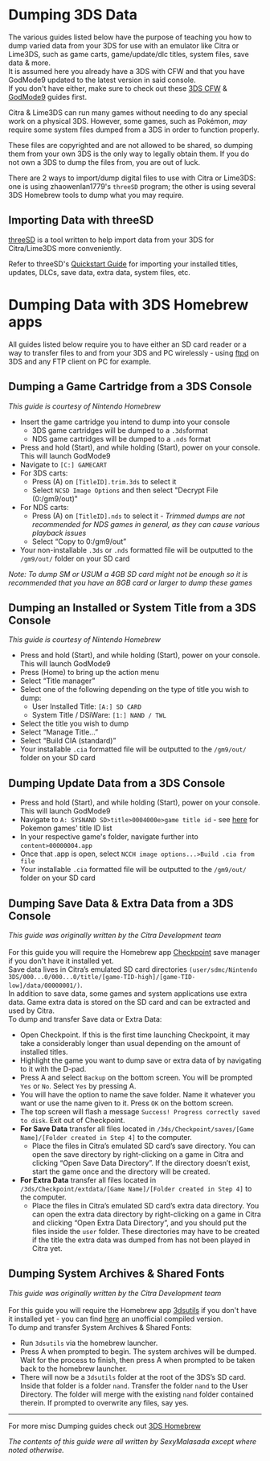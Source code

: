 # Dumping 3DS Data

The various guides listed below have the purpose of teaching you how to dump varied data from your 3DS for use with an emulator like Citra or Lime3DS, such as game carts, game/update/dlc titles, system files, save data & more.<br>
It is assumed here you already have a 3DS with CFW and that you have GodMode9 updated to the latest version in said console.<br>
If you don't have either, make sure to check out these [3DS CFW](https://3ds.hacks.guide/) & [GodMode9](https://3ds.hacks.guide/godmode9-usage) guides first.<br>

Citra & Lime3DS can run many games without needing to do any special work on a physical 3DS. However, some games, such as Pokémon, _may_ require some system files dumped from a 3DS in order to function properly.<br>

These files are copyrighted and are not allowed to be shared, so dumping them from your own 3DS is the only way to legally obtain them. If you do not own a 3DS to dump the files from, you are out of luck.<br>

There are 2 ways to import/dump digital files to use with Citra or Lime3DS: one is using zhaowenlan1779's `threeSD` program; the other is using several 3DS Homebrew tools to dump what you may require.

## Importing Data with threeSD

[threeSD](https://github.com/zhaowenlan1779/threeSD) is a tool written to help import data from your 3DS for Citra/Lime3DS more conveniently.

Refer to threeSD's [Quickstart Guide](https://github.com/zhaowenlan1779/threeSD/wiki/Quickstart-Guide) for importing your installed titles, updates, DLCs, save data, extra data, system files, etc. 

# Dumping Data with 3DS Homebrew apps

All guides listed below require you to have either an SD card reader or a way to transfer files to and from your 3DS and PC wirelessly - using [ftpd](https://github.com/mtheall/ftpd) on 3DS and any FTP client on PC for example.

## Dumping a Game Cartridge from a 3DS Console
_This guide is courtesy of Nintendo Homebrew_
- Insert the game cartridge you intend to dump into your console
  - 3DS game cartridges will be dumped to a `.3ds`format
  - NDS game cartridges will be dumped to a `.nds` format
- Press and hold (Start), and while holding (Start), power on your console. This will launch GodMode9
- Navigate to `[C:] GAMECART`
- For 3DS carts:
  - Press (A) on `[TitleID].trim.3ds` to select it
  - Select `NCSD Image Options` and then select "Decrypt File (0:/gm9/out)"
- For NDS carts:
  - Press (A) on `[TitleID].nds` to select it - _Trimmed dumps are not recommended for NDS games in general, as they can cause various playback issues_
  - Select “Copy to 0:/gm9/out”
- Your non-installable `.3ds` or `.nds` formatted file will be outputted to the `/gm9/out/` folder on your SD card

_Note: To dump SM or USUM a 4GB SD card might not be enough so it is recommended that you have an 8GB card or larger to dump these games_

## Dumping an Installed or System Title from a 3DS Console
_This guide is courtesy of Nintendo Homebrew_
- Press and hold (Start), and while holding (Start), power on your console. This will launch GodMode9
- Press (Home) to bring up the action menu
- Select “Title manager”
- Select one of the following depending on the type of title you wish to dump:
  - User Installed Title: `[A:] SD CARD`
  - System Title / DSiWare: `[1:] NAND / TWL`
- Select the title you wish to dump
- Select “Manage Title…”
- Select “Build CIA (standard)”
- Your installable `.cia` formatted file will be outputted to the `/gm9/out/` folder on your SD card

## Dumping Update Data from a 3DS Console
- Press and hold (Start), and while holding (Start), power on your console. This will launch GodMode9
- Navigate to `A: SYSNAND SD>title>0004000e>game title id` - see [here](https://github.com/Wi-Fi-Labs/Labs-Guides/blob/main/MISC/3DS/CitraSetup.md#final-setup) for Pokemon games' title ID list
- In your respective game's folder, navigate further into `content>00000004.app`
- Once that .app is open, select `NCCH image options...>Build .cia from file`
- Your installable `.cia` formatted file will be outputted to the `/gm9/out/` folder on your SD card

## Dumping Save Data & Extra Data from a 3DS Console
_This guide was originally written by the Citra Development team_<br><br>
For this guide you will require the Homebrew app [Checkpoint](https://github.com/BernardoGiordano/Checkpoint) save manager if you don't have it installed yet.<br>
Save data lives in Citra’s emulated SD card directories `(user/sdmc/Nintendo 3DS/000...0/000...0/title/[game-TID-high]/[game-TID-low]/data/00000001/)`.<br>
In addition to save data, some games and system applications use extra data. Game extra data is stored on the SD card and can be extracted and used by Citra.<br>
To dump and transfer Save data or Extra Data:
- Open Checkpoint. If this is the first time launching Checkpoint, it may take a considerably longer than usual depending on the amount of installed titles.
- Highlight the game you want to dump save or extra data of by navigating to it with the D-pad.
- Press A and select `Backup` on the bottom screen. You will be prompted `Yes` or `No`. Select `Yes` by pressing A.
- You will have the option to name the save folder. Name it whatever you want or use the name given to it. Press `OK` on the bottom screen.
- The top screen will flash a message `Success! Progress correctly saved to disk`. Exit out of Checkpoint.
- **For Save Data** transfer all files located in `/3ds/Checkpoint/saves/[Game Name]/[Folder created in Step 4]` to the computer.
  - Place the files in Citra’s emulated SD card’s save directory. You can open the save directory by right-clicking on a game in Citra and clicking “Open Save Data Directory”. If the directory doesn’t exist, start the game once and the directory will be created.
- **For Extra Data** transfer all files located in `/3ds/Checkpoint/extdata/[Game Name]/[Folder created in Step 4]` to the computer.
  - Place the files in Citra’s emulated SD card’s extra data directory. You can open the extra data directory by right-clicking on a game in Citra and clicking “Open Extra Data Directory”, and you should put the files inside the `user` folder. These directories may have to be created if the title the extra data was dumped from has not been played in Citra yet. 

## Dumping System Archives & Shared Fonts
_This guide was originally written by the Citra Development team_<br><br>
For this guide you will require the Homebrew app [3dsutils](https://github.com/ahmubashshir/3ds-utils) if you don't have it installed yet - you can find [here](https://cdn.discordapp.com/attachments/242442830486700045/357712552999911424/3dsutils-master-f73f28f.3dsx) an unofficial compiled version.<br>
To dump and transfer System Archives & Shared Fonts:
- Run `3dsutils` via the homebrew launcher.
- Press A when prompted to begin. The system archives will be dumped. Wait for the process to finish, then press A when prompted to be taken back to the homebrew launcher.
- There will now be a `3dsutils` folder at the root of the 3DS’s SD card. Inside that folder is a folder `nand`. Transfer the folder `nand` to the User Directory. The folder will merge with the existing `nand` folder contained therein. If prompted to overwrite any files, say yes.

***
For more misc Dumping guides check out [3DS Homebrew](https://3ds.hacks.guide/dumping-titles-and-game-cartridges)

_The contents of this guide were all written by SexyMalasada except where noted otherwise._
